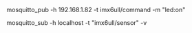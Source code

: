 mosquitto_pub -h 192.168.1.82 -t imx6ull/command -m "led:on"



mosquitto_sub -h localhost -t "imx6ull/sensor" -v